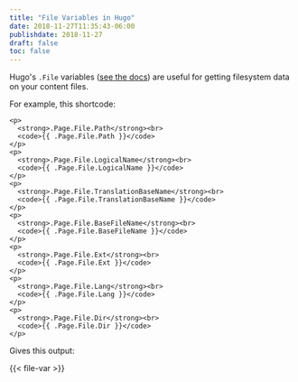 ```yaml
---
title: "File Variables in Hugo"
date: 2018-11-27T11:35:43-06:00
publishdate: 2018-11-27
draft: false
toc: false
---
```


Hugo's `.File` variables ([see the docs](https://gohugo.io/variables/files/)) are useful for getting filesystem data on your content files. 

For example, this shortcode:

```
<p>
  <strong>.Page.File.Path</strong><br>
  <code>{{ .Page.File.Path }}</code>
</p>
<p>
  <strong>.Page.File.LogicalName</strong><br>
  <code>{{ .Page.File.LogicalName }}</code>
</p>
<p>
  <strong>.Page.File.TranslationBaseName</strong><br>
  <code>{{ .Page.File.TranslationBaseName }}</code>
</p>
<p>
  <strong>.Page.File.BaseFileName</strong><br>
  <code>{{ .Page.File.BaseFileName }}</code>
</p>
<p>
  <strong>.Page.File.Ext</strong><br>
  <code>{{ .Page.File.Ext }}</code>
</p>
<p>
  <strong>.Page.File.Lang</strong><br>
  <code>{{ .Page.File.Lang }}</code>
</p>
<p>
  <strong>.Page.File.Dir</strong><br>
  <code>{{ .Page.File.Dir }}</code>
</p>
```

Gives this output:

{{< file-var >}}
